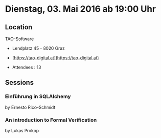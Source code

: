 # Dienstag, 03. Mai 2016 ab 19:00 Uhr

## Location

TAO-Software

- Lendplatz 45 - 8020 Graz
- [https://tao-digital.at](https://tao-digital.at)

- Attendees : 13

## Sessions 

### Einführung in SQLAlchemy 

by Ernesto Rico-Schmidt

### An introduction to Formal Verification 

by Lukas Prokop

